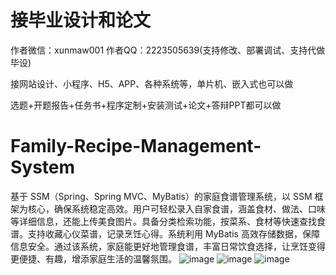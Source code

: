 # 接毕业设计和论文
作者微信：xunmaw001  作者QQ：2223505639(支持修改、部署调试、支持代做毕设)

接网站设计、小程序、H5、APP、各种系统等，单片机、嵌入式也可以做

选题+开题报告+任务书+程序定制+安装测试+论文+答辩PPT都可以做
# Family-Recipe-Management-System
基于 SSM（Spring、Spring MVC、MyBatis）的家庭食谱管理系统，以 SSM 框架为核心，确保系统稳定高效。用户可轻松录入自家食谱，涵盖食材、做法、口味等详细信息，还能上传美食图片。具备分类检索功能，按菜系、食材等快速查找食谱。支持收藏心仪菜谱，记录烹饪心得。系统利用 MyBatis 高效存储数据，保障信息安全。通过该系统，家庭能更好地管理食谱，丰富日常饮食选择，让烹饪变得更便捷、有趣，增添家庭生活的温馨氛围。 
![image](https://github.com/user-attachments/assets/583949b4-dd3c-4a7a-b29c-f34e4d3d7251)
![image](https://github.com/user-attachments/assets/46580ddf-7ad9-4e4b-9b79-6f4779166356)
![image](https://github.com/user-attachments/assets/e92def2f-3979-4ef5-8d68-cc8f5f06f95f)
